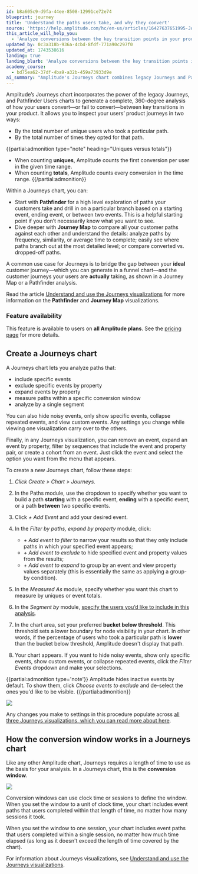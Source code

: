 ```yaml
---
id: b8a605c9-d9fa-44ee-8508-12991ce72e74
blueprint: journey
title: 'Understand the paths users take, and why they convert'
source: 'https://help.amplitude.com/hc/en-us/articles/16427637651995-Journeys-Understand-the-paths-users-take-in-your-product-and-why-they-convert'
this_article_will_help_you:
  - 'Analyze conversions between the key transition points in your product'
updated_by: 0c3a318b-936a-4cbd-8fdf-771a90c297f0
updated_at: 1743538616
landing: true
landing_blurb: 'Analyze conversions between the key transition points in your product'
academy_course:
  - bd75ea62-37df-4ba9-a32b-459a73933d9e
ai_summary: "Amplitude's Journeys chart combines legacy Journeys and Pathfinder Users to analyze user conversions. You can view unique users and total conversions, use Pathfinder for a general view or Journey Map for in-depth analysis, comparing paths and understanding user behavior. This helps bridge the gap between your ideal and actual customer journeys. The feature is available on all Amplitude plans. You can create Journeys charts to analyze paths, apply filters, measure conversions, and segment users. The conversion window in Journeys charts can be based on clock time or sessions. Any changes you make apply to all three Journeys visualizations."
---
```

Amplitude’s Journeys chart incorporates the power of the legacy Journeys, and Pathfinder Users charts to generate a complete, 360-degree analysis of how your users convert—or fail to convert—between key transitions in your product. It allows you to inspect your users’ product journeys in two ways: 
- By the total number of unique users who took a particular path.
- By the total number of times they opted for that path.

{{partial:admonition type="note" heading="Uniques versus totals"}}
* When counting **uniques**, Amplitude counts the first conversion per user in the given time range.
* When counting **totals**, Amplitude counts every conversion in the time range.
{{/partial:admonition}}

Within a Journeys chart, you can:

* Start with **Pathfinder** for a high level exploration of paths your customers take and drill in on a particular branch based on a starting event, ending event, or between two events. This is a helpful starting point if you don’t necessarily know what you want to see.
* Dive deeper with **Journey Map** to compare all your customer paths against each other and understand the details: analyze paths by frequency, similarity, or average time to complete; easily see where paths branch out at the most detailed level; or compare converted vs. dropped-off paths.

A common use case for Journeys is to bridge the gap between your **ideal** customer journey—which you can generate in a funnel chart—and the customer journeys your users are **actually** taking, as shown in a Journey Map or a Pathfinder analysis. 

Read the article [Understand and use the Journeys visualizations](/docs/analytics/charts/journeys/journeys-understand-visualizations) for more information on the **Pathfinder** and **Journey Map** visualizations.

### Feature availability

This feature is available to users on **all Amplitude plans**. See the [pricing page](https://amplitude.com/pricing) for more details.

## Create a Journeys chart

A Journeys chart lets you analyze paths that:

* include specific events
* exclude specific events by property
* expand events by property
* measure paths within a specific conversion window
* analyze by a single segment

You can also hide noisy events, only show specific events, collapse repeated events, and view custom events. Any settings you change while viewing one visualization carry over to the others.

Finally, in any Journeys visualization, you can remove an event, expand an event by property, filter by sequences that include the event and property pair, or create a cohort from an event. Just click the event and select the option you want from the menu that appears.

To create a new Journeys chart, follow these steps:

1. *Click Create > Chart > Journeys*.
2. In the Paths module, use the dropdown to specify whether you want to build a path **starting** with a specific event, **ending** with a specific event, or a path **between** two specific events.
3. Click *+ Add Event* and add your desired event.
4. In the *Filter by paths, expand by property* module, click:

      * *+ Add event to filter* to narrow your results so that they only include paths in which your specified event appears;
      * *+ Add event to exclude* to hide specified event and property values from the results;
      * *+ Add event to expand* to group by an event and view property values separately (this is essentially the same as applying a group-by condition).

5. In the *Measured As* module, specify whether you want this chart to measure by uniques or event totals.
6. In the *Segment by* module, [specify the users you’d like to include in this analysis](/docs/analytics/charts/build-charts-add-user-segments).
7. In the chart area, set your preferred **bucket below threshold**. This threshold sets a lower boundary for node visibility in your chart. In other words, if the percentage of users who took a particular path is **lower** than the bucket below threshold, Amplitude doesn't display that path.
8. Your chart appears. If you want to hide noisy events, show only specific events, show custom events, or collapse repeated events, click the *Filter Events* dropdown and make your selections.

{{partial:admonition type='note'}}
Amplitude hides inactive events by default. To show them, click *Choose events to exclude* and de-select the ones you'd like to be visible.
{{/partial:admonition}}

![](/docs/output/img/journeys/journeys1.png)

Any changes you make to settings in this procedure populate across [all three Journeys visualizations, which you can read more about here](/docs/analytics/charts/journeys/journeys-understand-visualizations).

## How the conversion window works in a Journeys chart

Like any other Amplitude chart, Journeys requires a length of time to use as the basis for your analysis. In a Journeys chart, this is the **conversion window**.

![](/docs/output/img/journeys/journeys2.png)

Conversion windows can use clock time or sessions to define the window. When you set the window to a unit of clock time, your chart includes event paths that users completed within that length of time, no matter how many sessions it took.

When you set the window to one session, your chart includes event paths that users completed within a single session, no matter how much time elapsed (as long as it doesn't exceed the length of time covered by the chart).

For information about Journeys visualizations, see [Understand and use the Journeys visualizations](/docs/analytics/charts/journeys/journeys-understand-visualizations).